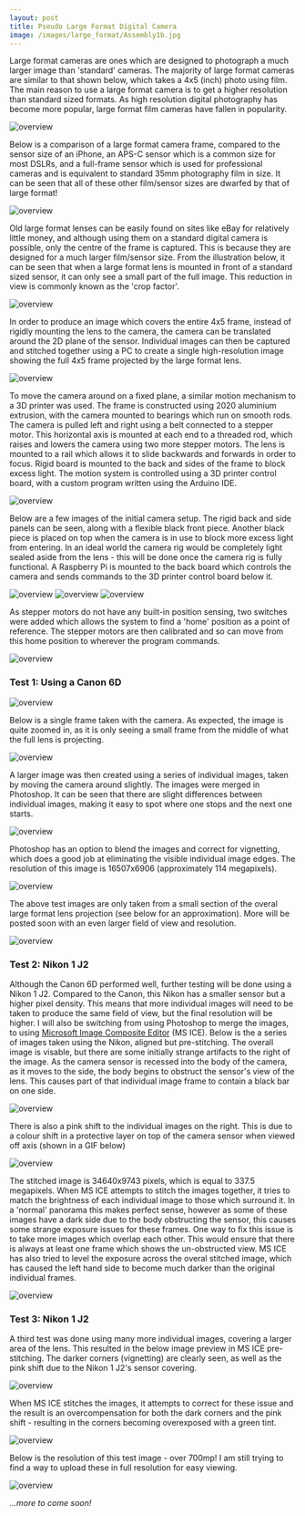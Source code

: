 ```yaml
---
layout: post
title: Pseudo Large Format Digital Camera
image: /images/large_format/Assembly1b.jpg
---
```


Large format cameras are ones which are designed to photograph a much larger image than 'standard' cameras. The majority of large format cameras are similar to that shown below, which takes a 4x5 (inch) photo using film. The main reason to use a large format camera is to get a higher resolution than standard sized formats. As high resolution digital photography has become more popular, large format film cameras have fallen in popularity.

<img src="/images/large_format/wista.jpg" alt="overview" class="inline">

Below is a comparison of a large format camera frame, compared to the sensor size of an iPhone, an APS-C sensor which is a common size for most DSLRs, and a full-frame sensor which is used for professional cameras and is equivalent to standard 35mm photography film in size. It can be seen that all of these other film/sensor sizes are dwarfed by that of large format!

<img src="/images/large_format/sensor_sizes.jpg" alt="overview" class="inline">

Old large format lenses can be easily found on sites like eBay for relatively little money, and although using them on a standard digital camera is possible, only the centre of the frame is captured. This is because they are designed for a much larger film/sensor size. From the illustration below, it can be seen that when a large format lens is mounted in front of a standard sized sensor, it can only see a small part of the full image. This reduction in view is commonly known as the 'crop factor'.

<img src="/images/large_format/crop.jpg" alt="overview" class="inline">

In order to produce an image which covers the entire 4x5 frame, instead of rigidly mounting the lens to the camera, the camera can be translated around the 2D plane of the sensor. Individual images can then be captured and stitched together using a PC to create a single high-resolution image showing the full 4x5 frame projected by the large format lens.

<img src="/images/large_format/pano_gif_2_trim.gif" alt="overview" class="inline">

To move the camera around on a fixed plane, a similar motion mechanism to a 3D printer was used. The frame is constructed using 2020 aluminium extrusion, with the camera mounted to bearings which run on smooth rods. The camera is pulled left and right using a belt connected to a stepper motor. This horizontal axis is mounted at each end to a threaded rod, which raises and lowers the camera using two more stepper motors. The lens is mounted to a rail which allows it to slide backwards and forwards in order to focus. Rigid board is mounted to the back and sides of the frame to block excess light. The motion system is controlled using a 3D printer control board, with a custom program written using the Arduino IDE.

<img src="/images/large_format/Assembly1b.jpg" alt="overview" class="inline">

Below are a few images of the initial camera setup. The rigid back and side panels can be seen, along with a flexible black front piece. Another black piece is placed on top when the camera is in use to block more excess light from entering. In an ideal world the camera rig would be completely light sealed aside from the lens - this will be done once the camera rig is fully functional. A Raspberry Pi is mounted to the back board which controls the camera and sends commands to the 3D printer control board below it.

<img src="/images/large_format/camera_iso.jpg" alt="overview" class="inline">
<img src="/images/large_format/camera_top.jpg" alt="overview" class="inline">
<img src="/images/large_format/camera_back.jpg" alt="overview" class="inline">

As stepper motors do not have any built-in position sensing, two switches were added which allows the system to find a 'home' position as a point of reference. The stepper motors are then calibrated and so can move from this home position to wherever the program commands.

<img src="/images/large_format/camera_home.gif" alt="overview" class="inline">

### Test 1: Using a Canon 6D

<img src="/images/large_format/6D.jpg" alt="overview" class="inline">


Below is a single frame taken with the camera. As expected, the image is quite zoomed in, as it is only seeing a small frame from the middle of what the full lens is projecting.

<img src="/images/large_format/single_frame.jpg" alt="overview" class="inline">

A larger image was then created using a series of individual images, taken by moving the camera around slightly. The images were merged in Photoshop. It can be seen that there are slight differences between individual images, making it easy to spot where one stops and the next one starts.

<img src="/images/large_format/position_only_res.jpg" alt="overview" class="inline">

Photoshop has an option to blend the images and correct for vignetting, which does a good job at eliminating the visible individual image edges. The resolution of this image is 16507x6906 (approximately 114 megapixels).

<img src="/images/large_format/blended_res.jpg" alt="overview" class="inline">

The above test images are only taken from a small section of the overal large format lens projection (see below for an approximation). More will be posted soon with an even larger field of view and resolution.

<img src="/images/large_format/inner_frame.jpg" alt="overview" class="inline">

### Test 2: Nikon 1 J2

Although the Canon 6D performed well, further testing will be done using a Nikon 1 J2. Compared to the Canon, this Nikon has a smaller sensor but a higher pixel density. This means that more individual images will need to be taken to produce the same field of view, but the final resolution will be higher. I will also be switching from using Photoshop to merge the images, to using [Microsoft Image Composite Editor](https://www.microsoft.com/en-us/research/product/computational-photography-applications/image-composite-editor/) (MS ICE). Below is the a series of images taken using the Nikon, aligned but pre-stitching. The overall image is visable, but there are some initially strange artifacts to the right of the image. As the camera sensor is recessed into the body of the camera, as it moves to the side, the body begins to obstruct the sensor's view of the lens. This causes part of that individual image frame to contain a black bar on one side.

<img src="/images/large_format/pano_nikon_1.jpg" alt="overview" class="inline">

There is also a pink shift to the individual images on the right. This is due to a colour shift in a protective layer on top of the camera sensor when viewed off axis (shown in a GIF below)

<img src="/images/large_format/pink_shift.gif" alt="overview" class="inline">

The stitched image is 34640x9743 pixels, which is equal to 337.5 megapixels. When MS ICE attempts to stitch the images together, it tries to match the brightness of each individual image to those which surround it. In a 'normal' panorama this makes perfect sense, however as some of these images have a dark side due to the body obstructing the sensor, this causes some strange exposure issues for these frames. One way to fix this issue is to take more images which overlap each other. This would ensure that there is always at least one frame which shows the un-obstructed view. MS ICE has also tried to level the exposure across the overal stitched image, which has caused the left hand side to become much darker than the original individual frames.

<img src="/images/large_format/pano_nikon_1_stitch_smaller.jpg" alt="overview" class="inline">

### Test 3: Nikon 1 J2

A third test was done using many more individual images, covering a larger area of the lens. This resulted in the below image preview in MS ICE pre-stitching. The darker corners (vignetting) are clearly seen, as well as the pink shift due to the Nikon 1 J2's sensor covering.

<img src="/images/large_format/pano_nikon_5_prestitch.jpg" alt="overview" class="inline">

When MS ICE stitches the images, it attempts to correct for these issue and the result is an overcompensation for both the dark corners and the pink shift - resulting in the corners becoming overexposed with a green tint.

<img src="/images/large_format/DSC_5072_stitch_smaller.jpg" alt="overview" class="inline">

Below is the resolution of this test image - over 700mp! I am still trying to find a way to upload these in full resolution for easy viewing.

<img src="/images/large_format/pano_nikon_5_info.jpg" alt="overview" class="inline">

*...more to come soon!*
